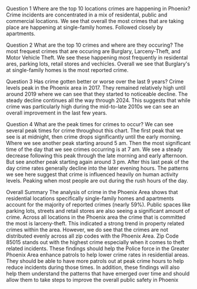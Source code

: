 


Question 1
Where are the top 10 locations crimes are happening in Phoenix? 
Crime incidents are concentrated in a mix of residental, public and commercial locations. We see that overall the most crimes that are taking place are happening at single-family homes. Followed closely by apartments. 



Question 2
What are the top 10 crimes and where are they occuring?
The most frequest crimes that are occuring are Burglary, Larceny-Theft, and Motor Vehicle Theft. We see these happening most frequently in residental ares, parking lots, retail stores and vechicles. Overall we see that Burglary's at single-family homes is the most reported crime. 


Question 3 
Has crime gotten better or worse over the last 9 years?
Crime levels peak in the Phoenix area in 2017. They remained relatively high until around 2019 where we can see that they started to noticeable decline. The steady decline continues all the way through 2024. This suggests that while crime was particularly high during the mid-to-late 2010s we can see an overall improvement in the last few years.



Question 4 
What are the peak times for crimes to occur?
We can see several peak times for crime throughout this chart. The first peak that we see is at midnight, then crime drops significantly until the early morning. Where we see another peak starting around 5 am. Then the most significant time of the day that we see crimes occurring is at 7 am. We see a steady decrease following this peak through the late morning and early afternoon. But see another peak starting again around 3 pm. After this last peak of the day crime rates generally decline into the later evening hours. The patterns we see here suggest that crime is influenced heavily on human activity levels. Peaking when most people are out during the rush hours of the day. 





Overall Summary
The analysis of crime in the Phoenix Area shows that residential locations specifically single-family homes and apartments account for the majority of reported crimes (nearly 59%). Public spaces like parking lots, streets and retail stores are also seeing a significant amount of crime. Across all locations in the Phoenix area the crime that is committed the most is larceny-theft. This indicated a strong trend in property related crimes within the area. However, we do see that the crimes are not distributed evenly across all zip codes with the Phoenix Area. Zip Code 85015 stands out with the highest crime especially when it comes to theft related incidents. 
These findings should help the Police force in the Greater Phoenix Area enhance patrols to help lower crime rates in residential areas.  They should be able to have more patrols out at peak crime hours to help reduce incidents during those times. In addition, these findings will also help them understand the patterns that have emerged over time and should allow them to take steps to improve the overall public safety in Phoenix 
